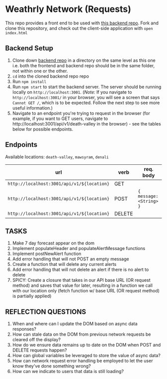 # Weathrly Network (Requests)
This repo provides a front end to be used with [this backend repo](https://github.com/nicktu12/weathrly-network-backend). Fork and clone this repository, and check out the client-side application with `open index.html`

## Backend Setup

1. Clone down [backend repo](https://github.com/nicktu12/weathrly-network-backend) in a directory on the same level as this one i.e. both the frontend and backend repo should be in the same folder, not within one or the other. 
1. `cd` into the cloned backend repo repo
1. Run `npm install`
1. Run `npm start` to start the backend server. The server should be running locally on `http://localhost:3001`. (_Note:_ If you navigate to `http://localhost:3001/` in your browser, you will see a screen that says `Cannot GET /`, which is to be expected. Follow the next step to see more useful information.)
1. Navigate to an endpoint you're trying to request in the browser (for example, if you want to GET users, navigate to http://localhost:3001/api/v1/death-valley in the browser) - see the tables below for possible endpoints.

## Endpoints

Available locations: `death-valley`, `mawsyram`, `denali`

| url | verb | req. body | 
| ----|------|---------|
| `http://localhost:3001/api/v1/${location}` | GET | 
| `http://localhost:3001/api/v1/${location}` | POST | `{ message: <String> }`
| `http://localhost:3001/api/v1/${location}` | DELETE | 

## TASKS
1. Make 7 day forecast appear on the dom
2. Implement populateHeader and populateAlertMessage functions
3. Implement postNewAlert function
4. Add error handling that will not POST an empty message
5. Create a function that will delete any current alerts
6. Add error handling that will not delete an alert if there is no alert to delete
7. SPICY: Create a closure that takes in our API base URL (OR request method) and saves that value for later, resulting in a function we call with our location only (fetch function w/ base URL (OR request method) is partially applied)

## REFLECTION QUESTIONS
1. When and where can I update the DOM based on async data responses?
2. How can stale data on the DOM from previous network requests be cleared off the display?
3. How do we ensure data remains up to date on the DOM when POST and DELETE requests happen?
4. How can global variables be leveraged to store the value of async data?
5. How can network request error handling be employed to let the user know they've done something wrong?
6. How can we indicate to users that data is still loading?
